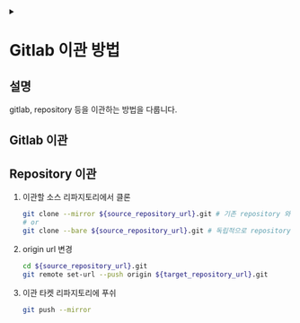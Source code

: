 <link rel="stylesheet" type="text/css" href="/css/header.css">
<link rel="stylesheet" type="text/css" href="/css/bootstrap/5.3.0-alpha1/bootstrap.css">
<div class="sticky-top bg-white pt-1 pb-2" id="header-div-max"></div>
<details id="display-none"><summary></summary>
  <script src="/js/header.js" defer="defer"></script>
  <script src="/js/table/numbering.js" defer="defer"></script>
  <script src="/js/bootstrap/5.3.0-alpha1/bootstrap.bundle.js" defer="defer"></script>
</details>

# Gitlab 이관 방법

## 설명

gitlab, repository 등을 이관하는 방법을 다룹니다.

## Gitlab 이관 <!-- TODO: gitlab 이관 -->

## Repository 이관

1. 이관할 소스 리파지토리에서 클론

    ```bash
    git clone --mirror ${source_repository_url}.git # 기존 repository 와 동일한 복사본을 생성하는 것으로 --bare 옵션을 내부적으로 수행하고 +a 작업을 추가로 함
    # or
    git clone --bare ${source_repository_url}.git # 독립적으로 repository 를 떠서 git config 관련 정보(예. origin 등)가 없음
    ```

2. origin url 변경

    ```bash
    cd ${source_repository_url}.git
    git remote set-url --push origin ${target_repository_url}.git 
    ```

3. 이관 타켓 리파지토리에 푸쉬

    ```bash
    git push --mirror 
    ```
